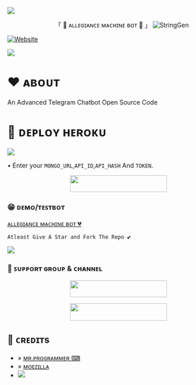 <a href="https://www.youtube.com/watch?v=dQw4w9WgXcQ"><img src="https://user-images.githubusercontent.com/73097560/115834477-dbab4500-a447-11eb-908a-139a6edaec5c.gif"></a>
<p align="center"> 
            「 🥵 ᴀʟʟᴇɢɪᴀɴᴄᴇ ᴍᴀᴄʜɪɴᴇ ʙᴏᴛ 🥵 」

   <img src="https://te.legra.ph/file/f53590d38e24cdb32c54a.jpg" alt="StringGen"> 

 </p> 
 


  <a href="https://github.com/MrProgrammer72"><img alt="Website" src="https://img.shields.io/badge/ᴍʀ.ᴘʀᴏɢʀᴀᴍᴍᴇʀ ⌨-blue"></a>


<a href="https://www.youtube.com/watch?v=dQw4w9WgXcQ"><img src="https://user-images.githubusercontent.com/73097560/115834477-dbab4500-a447-11eb-908a-139a6edaec5c.gif"></a>
 # ❤️ ᴀʙᴏᴜᴛ
   An Advanced Telegram Chatbot Open Source Code


# 🚀 ᴅᴇᴘʟᴏʏ  ʜᴇʀᴏᴋᴜ

  <img src="https://readme-typing-svg.herokuapp.com?color=FFA500&width=420&lines=The+easiest+way+to+deploy+this+bot⚡;Managed+by+Export+Gabbar%E2%9D%A4%EF%B8%8F"> 
 </p>
    
• Enter your ```MONGO_URL```,```API_ID```,```API_HASH``` And ```TOKEN```.
<p align="center"><a href="https://heroku.com/deploy?template=https://github.com/MrProgrammer72/AllegianceMachineBot"> <img src="https://img.shields.io/badge/Deploy%20To%20Heroku-black?style=for-the-badge&logo=heroku" width="220" height="38.45"/></a></p>
 
### 😁 ᴅᴇᴍᴏ/ᴛᴇꜱᴛʙᴏᴛ

    

   [ᴀʟʟᴇɢɪᴀɴᴄᴇ ᴍᴀᴄʜɪɴᴇ ʙᴏᴛ 💔](https://telegram.me/AllegianceMachineBot) 

  ``` 
  Atleast Give A Star and Fork The Repo 💕 

   ```
<a href="https://www.youtube.com/watch?v=dQw4w9WgXcQ"><img src="https://user-images.githubusercontent.com/73097560/115834477-dbab4500-a447-11eb-908a-139a6edaec5c.gif"></a>

### 💌 ꜱᴜᴘᴘᴏʀᴛ ɢʀᴏᴜᴘ & ᴄʜᴀɴɴᴇʟ

<p align="center"><a href="https://t.me/ADVENTURE_FAMILY"> <img src="https://img.shields.io/badge/ADVENTURE%20⚡%20FAMILYS-black?style=for-the-badge" width="220" height="38.45"/></a></p>

<p align="center"><a href="https://t.me/myworldGJ516"> <img src="https://img.shields.io/badge/MYWORLD%20⚡%20GJ516-black?style=for-the-badge" width="220" height="38.45"/></a></p>

## 💖 ᴄʀᴇᴅɪᴛs 

 - » [ᴍʀ.ᴘʀᴏɢʀᴀᴍᴍᴇʀ ⌨](https://github.com/MrProgrammer72)
 - » [ᴍᴏᴇᴢɪʟʟᴀ](https://github.com/MoeZilla)
 - <a href="https://www.youtube.com/watch?v=dQw4w9WgXcQ"><img src="https://user-images.githubusercontent.com/73097560/115834477-dbab4500-a447-11eb-908a-139a6edaec5c.gif"></a>

